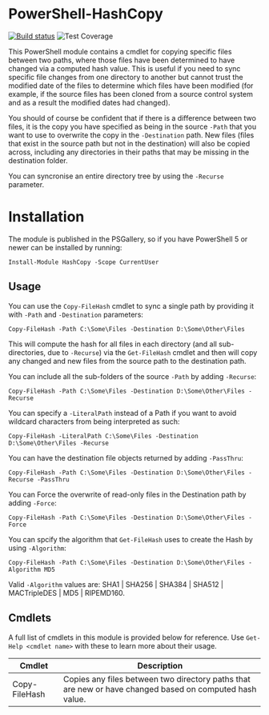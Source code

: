 # PowerShell-HashCopy

[![Build status](https://ci.appveyor.com/api/projects/status/lqksf9r0bf64dyvt?svg=true)](https://ci.appveyor.com/project/markwragg/powershell-hashcopy) ![Test Coverage](https://img.shields.io/badge/coverage-100%25-brightgreen.svg?maxAge=60)

This PowerShell module contains a cmdlet for copying specific files between two paths, where those files have been determined to have changed via a computed hash value. This is useful if you need to sync specific file changes from one directory to another but cannot trust the modified date of the files to determine which files have been modified (for example, if the source files has been cloned from a source control system and as a result the modified dates had changed). 

You should of course be confident that if there is a difference between two files, it is the copy you have specified as being in the source `-Path` that you want to use to overwrite the copy in the `-Destination` path. New files (files that exist in the source path but not in the destination) will also be copied across, including any directories in their paths that may be missing in the destination folder.

You can syncronise an entire directory tree by using the `-Recurse` parameter.

# Installation

The module is published in the PSGallery, so if you have PowerShell 5 or newer can be installed by running:

```
Install-Module HashCopy -Scope CurrentUser
```

## Usage

You can use the `Copy-FileHash` cmdlet to sync a single path by providing it with `-Path` and `-Destination` parameters:
```
Copy-FileHash -Path C:\Some\Files -Destination D:\Some\Other\Files
```
This will compute the hash for all files in each directory (and all sub-directories, due to `-Recurse`) via the `Get-FileHash` cmdlet and then will copy any changed and new files from the source path to the destination path. 

You can include all the sub-folders of the source `-Path` by adding `-Recurse`:
```
Copy-FileHash -Path C:\Some\Files -Destination D:\Some\Other\Files -Recurse
```

You can specify a `-LiteralPath` instead of a Path if you want to avoid wildcard characters from being interpreted as such:
```
Copy-FileHash -LiteralPath C:\Some\Files -Destination D:\Some\Other\Files -Recurse
```

You can have the destination file objects returned by adding `-PassThru`:
```
Copy-FileHash -Path C:\Some\Files -Destination D:\Some\Other\Files -Recurse -PassThru
```

You can Force the overwrite of read-only files in the Destination path by adding `-Force`:
```
Copy-FileHash -Path C:\Some\Files -Destination D:\Some\Other\Files -Force
```

You can spcify the algorithm that `Get-FileHash` uses to create the Hash by using `-Algorithm`:
```
Copy-FileHash -Path C:\Some\Files -Destination D:\Some\Other\Files -Algorithm MD5
```
Valid `-Algorithm` values are: SHA1 | SHA256 | SHA384 | SHA512 | MACTripleDES | MD5 | RIPEMD160.

## Cmdlets

A full list of cmdlets in this module is provided below for reference. Use `Get-Help <cmdlet name>` with these to learn more about their usage.

Cmdlet        | Description
--------------| -------------------------------------------------------------------------------------------------------
Copy-FileHash | Copies any files between two directory paths that are new or have changed based on computed hash value.
